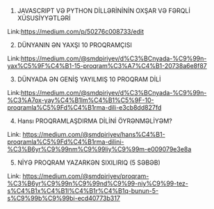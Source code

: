1. JAVASCRIPT VƏ PYTHON DİLLƏRİNİNİN OXŞAR VƏ FƏRQLİ XÜSUSİYYƏTLƏRİ

Link:https://medium.com/p/50276c008733/edit

2. DÜNYANIN ƏN YAXŞI 10 PROQRAMÇISI

Link:https://medium.com/@smdpiriyev/d%C3%BCnyada-%C9%99n-yax%C5%9F%C4%B1-15-proqram%C3%A7%C4%B1-20738a6e8f87

3. DÜNYADA ƏN GENİŞ YAYILMIŞ 10 PROQRAM DİLİ

Link:https://medium.com/@smdpiriyev/d%C3%BCnyada-%C9%99n-%C3%A7ox-yay%C4%B1lm%C4%B1%C5%9F-10-proqramla%C5%9Fd%C4%B1rma-dili-e3cb8dd827fd

4. Hansı PROQRAMLAŞDIRMA DİLİNİ ÖYRƏNMƏLİYƏM?


Link: https://medium.com/@smdpiriyev/hans%C4%B1-proqramla%C5%9Fd%C4%B1rma-dilini-%C3%B6yr%C9%99nm%C9%99liy%C9%99m-e009079e3e8a

5. NİYƏ PROQRAM YAZARKƏN SIXILIRIQ (5 SƏBƏB)

Link: https://medium.com/@smdpiriyev/proqram-%C3%B6yr%C9%99n%C9%99nd%C9%99-niy%C9%99-tez-s%C4%B1x%C4%B1l%C4%B1r%C4%B1q-bunun-5-s%C9%99b%C9%99bi-ecd40773b317